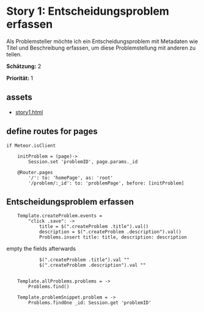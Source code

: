 # Story 1: Entscheidungsproblem erfassen

Als Problemsteller möchte ich ein Entscheidungsproblem mit Metadaten wie Titel und Beschreibung erfassen, um diese Problemstellung mit
anderen zu teilen.

**Schätzung:** 2

**Priorität:** 1




## assets
- [story1.html](story1.html)


## define routes for pages

	if Meteor.isClient
	
		initProblem = (page)->
			Session.set 'problemID', page.params._id

		@Router.pages
			'/': to: 'homePage', as: 'root'
			'/problem/:_id': to: 'problemPage', before: [initProblem]




## Entscheidungsproblem erfassen

		Template.createProblem.events = 
			"click .save": ->
				title = $(".createProblem .title").val()
				description = $(".createProblem .description").val()
				Problems.insert title: title, description: description

empty the fields afterwards
				
				$(".createProblem .title").val ""
				$(".createProblem .description").val ""


		Template.allProblems.problems = ->
			Problems.find()

		Template.problemSnippet.problem = ->
			Problems.findOne _id: Session.get 'problemID'



